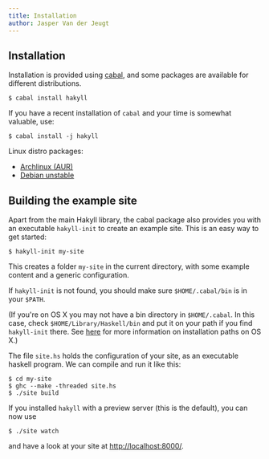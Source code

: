 ```yaml
---
title: Installation
author: Jasper Van der Jeugt
---
```


Installation
------------

Installation is provided using [cabal], and some packages are available for
different distributions.

    $ cabal install hakyll

[cabal]: http://www.haskell.org/cabal/

If you have a recent installation of `cabal` and your time is somewhat valuable,
use:

    $ cabal install -j hakyll

Linux distro packages:

- [Archlinux (AUR)](https://aur.archlinux.org/packages/haskell-hakyll/)
- [Debian unstable](http://packages.debian.org/source/sid/haskell-hakyll)

Building the example site
-------------------------

Apart from the main Hakyll library, the cabal package also provides you with an
executable `hakyll-init` to create an example site. This is an easy way to get
started:

    $ hakyll-init my-site

This creates a folder `my-site` in the current directory, with some example
content and a generic configuration.

If `hakyll-init` is not found, you should make sure `$HOME/.cabal/bin` is in
your `$PATH`.

(If you're on OS X you may not have a bin directory in `$HOME/.cabal`. In this
case, check `$HOME/Library/Haskell/bin` and put it on your path if you find
`hakyll-init` there. See [here] for more information on installation paths on
OS X.)

[here]: http://www.haskell.org/haskellwiki/Mac_OS_X_Common_Installation_Paths

The file `site.hs` holds the configuration of your site, as an executable
haskell program. We can compile and run it like this:

    $ cd my-site
    $ ghc --make -threaded site.hs
    $ ./site build

If you installed `hakyll` with a preview server (this is the default), you can
now use

    $ ./site watch

and have a look at your site at
[http://localhost:8000/](http://localhost:8000/).

